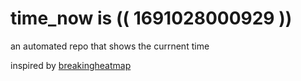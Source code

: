 # time_now is (( 1691028000929 ))

an automated repo that shows the currnent time

inspired by [breakingheatmap](https://github.com/breakingheatmap/breakingheatmap)